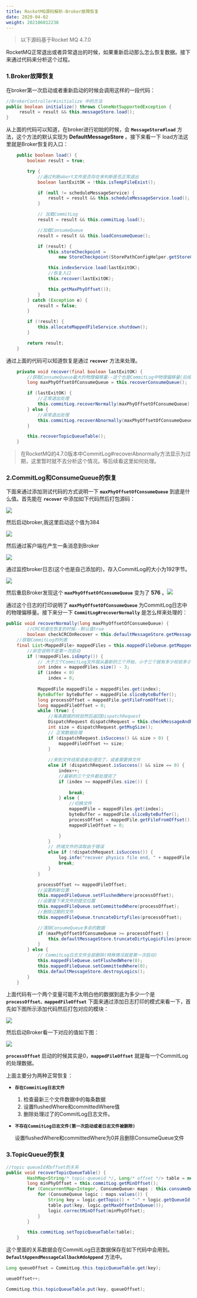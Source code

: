 ```yaml
---
title: RocketMQ源码解析-Broker故障恢复
date: 2020-04-02
weight: 202106012238
---
```


> 以下源码基于Rocket MQ 4.7.0

RocketMQ正常退出或者异常退出的时候，如果重新启动那么怎么恢复数据。接下来通过代码来分析这个过程。
### 1.Broker故障恢复
在broker第一次启动或者重新启动的时候会调用这样的一段代码：

```java
//BrokerController#initialize 中的方法
public boolean initialize() throws CloneNotSupportedException {
     result = result && this.messageStore.load();
}
```
从上面的代码可以知道，在broker进行初始的时候，会 **`MessageStore#load`** 方法，这个方法的默认实现为 **DefaultMessageStore** 。接下来看一下 load方法这里就是Broker恢复的入口：

```java
    public boolean load() {
        boolean result = true;

        try {
            //通过判断abort文件是否存在来判断是否正常退出
            boolean lastExitOK = !this.isTempFileExist();

            if (null != scheduleMessageService) {
                result = result && this.scheduleMessageService.load();
            }

            // 加载CommitLog
            result = result && this.commitLog.load();

            //加载ConsumeQueue
            result = result && this.loadConsumeQueue();

            if (result) {
                this.storeCheckpoint =
                    new StoreCheckpoint(StorePathConfigHelper.getStoreCheckpoint(this.messageStoreConfig.getStorePathRootDir()));

                this.indexService.load(lastExitOK);
                //恢复入口
                this.recover(lastExitOK);

                this.getMaxPhyOffset());
            }
        } catch (Exception e) {
            result = false;
        }

        if (!result) {
            this.allocateMappedFileService.shutdown();
        }

        return result;
    }
```
通过上面的代码可以知道恢复是通过 **`recover`** 方法来处理。

```java
    private void recover(final boolean lastExitOK) {
        //获取ConsumeQueue最大的物理偏移量--这个也是CommitLog中物理偏移量(后续会有测试的打印代码)
        long maxPhyOffsetOfConsumeQueue = this.recoverConsumeQueue();

        if (lastExitOK) {
            //正常退出处理
            this.commitLog.recoverNormally(maxPhyOffsetOfConsumeQueue);
        } else {
            //异常退出处理
            this.commitLog.recoverAbnormally(maxPhyOffsetOfConsumeQueue);
        }

        this.recoverTopicQueueTable();
    }
```
> 在RocketMQ的4.7.0版本中CommitLog#recoverAbnormally方法显示为过期，这里暂时就不去分析这个情况。等后续看这里如何处理。

### 2.CommitLog和ConsumeQueue的恢复

下面来通过添加测试代码的方式说明一下 **`maxPhyOffsetOfConsumeQueue`** 到底是什么值。首先能在 **`recover`** 中添加如下代码然后打包源码：

![](https://github.com/mxsm/document/blob/master/image/MQ/RocketMQ/recover1.png?raw=true)

然后启动broker,我这里启动这个值为384

![](https://github.com/mxsm/document/blob/master/image/MQ/RocketMQ/recover2.png?raw=true)

然后通过客户端在产生一条消息到Broker

![](https://github.com/mxsm/document/blob/master/image/MQ/RocketMQ/recover3.png?raw=true)

通过监控broker日志(这个也是自己添加的)，存入CommitLog的大小为192字节。

![](https://github.com/mxsm/document/blob/master/image/MQ/RocketMQ/recover4.png?raw=true)

然后重启Broker发现这个 **`maxPhyOffsetOfConsumeQueue`**  变为了 **576** 。![](https://github.com/mxsm/document/blob/master/image/MQ/RocketMQ/recover5.png?raw=true)

通过这个日志的打印说明了 **`maxPhyOffsetOfConsumeQueue`**  为CommitLog日志中的物理偏移量。接下来分一下 **`CommitLog#recoverNormally`** 是怎么样来处理的：

```java
public void recoverNormally(long maxPhyOffsetOfConsumeQueue) {
        //CRC检查在恢复的时候--默认值true
        boolean checkCRCOnRecover = this.defaultMessageStore.getMessageStoreConfig().isCheckCRCOnRecover();
    //获取CommitLog的列表    
    final List<MappedFile> mappedFiles = this.mappedFileQueue.getMappedFiles();
    	//非空说明不是第一次启动
        if (!mappedFiles.isEmpty()) {
            // 大于三个CommitLog文件就从最新的三个开始，小于三个就有多少校验多少
            int index = mappedFiles.size() - 3;
            if (index < 0)
                index = 0;
			
            MappedFile mappedFile = mappedFiles.get(index);
            ByteBuffer byteBuffer = mappedFile.sliceByteBuffer();
            long processOffset = mappedFile.getFileFromOffset();
            long mappedFileOffset = 0;
            while (true) {
                //每条数据的校验然后返回DispatchRequest
                DispatchRequest dispatchRequest = this.checkMessageAndReturnSize(byteBuffer, checkCRCOnRecover);
                int size = dispatchRequest.getMsgSize();
                // 正常数据处理
                if (dispatchRequest.isSuccess() && size > 0) {
                    mappedFileOffset += size;
                }
                
                //来到文件结尾或者处理完了，或者需要换文件
                else if (dispatchRequest.isSuccess() && size == 0) {
                    index++;
                    //最新的三个文件都处理完了
                    if (index >= mappedFiles.size()) {
                 
                        break;
                    } else {
                        //切换文件
                        mappedFile = mappedFiles.get(index);
                        byteBuffer = mappedFile.sliceByteBuffer();
                        processOffset = mappedFile.getFileFromOffset();
                        mappedFileOffset = 0;

                    }
                }
                // 终端文件的读取由于错误
                else if (!dispatchRequest.isSuccess()) {
                    log.info("recover physics file end, " + mappedFile.getFileName());
                    break;
                }
            }

            processOffset += mappedFileOffset;
            //设置刷新位置
            this.mappedFileQueue.setFlushedWhere(processOffset);
            //设置接下来文件的提交位置
            this.mappedFileQueue.setCommittedWhere(processOffset);
            //删除过期的文件
            this.mappedFileQueue.truncateDirtyFiles(processOffset);

            //清除ConsumeQueue多余的数据
            if (maxPhyOffsetOfConsumeQueue >= processOffset) {
                this.defaultMessageStore.truncateDirtyLogicFiles(processOffset);
            }
        } else {
            // CommitLog日志文件全部删除(特殊情况就是第一次启动)
            this.mappedFileQueue.setFlushedWhere(0);
            this.mappedFileQueue.setCommittedWhere(0);
            this.defaultMessageStore.destroyLogics();
        }
    }
```

上面代码有一个两个变量可能不太明白他的数据到底为多少一个是 **`processOffset、mappedFileOffset`** 下面来通过添加日志打印的模式来看一下，首先如下图所示添加代码然后打包对应的模块：

![](https://github.com/mxsm/document/blob/master/image/MQ/RocketMQ/recoverNormally1.png?raw=true)

然后启动Broker看一下对应的值如下图：

![](https://github.com/mxsm/document/blob/master/image/MQ/RocketMQ/recoverNormally2.png?raw=true)

**`processOffset`** 启动的时候其实是0，**`mappedFileOffset`** 就是每一个CommitLog的处理数据。

上面主要分为两种正常恢复：

- **`存在CommitLog日志文件`**

  1. 检查最新三个文件数据中的每条数据
  2. 设置flushedWhere和committedWhere值
  3. 删除处理过了的CommitLog日志文件。

- **`不存在CommitLog日志文件(第一次启动或者日志文件被删除)`** 

  设置flushedWhere和committedWhere为0并且删除ConsumeQueue文件

### 3.TopicQueue的恢复

```java
//topic queueId和offset的关系 
public void recoverTopicQueueTable() {
        HashMap<String/* topic-queueid */, Long/* offset */> table = new HashMap<String, Long>(1024);
        long minPhyOffset = this.commitLog.getMinOffset();
        for (ConcurrentMap<Integer, ConsumeQueue> maps : this.consumeQueueTable.values()) {
            for (ConsumeQueue logic : maps.values()) {
                String key = logic.getTopic() + "-" + logic.getQueueId();
                table.put(key, logic.getMaxOffsetInQueue());
                logic.correctMinOffset(minPhyOffset);
            }
        }

        this.commitLog.setTopicQueueTable(table);
    }
```

这个里面的关系数据会在CommitLog日志数据保存在如下代码中会用到。 **`DefaultAppendMessageCallback#doAppend`** 方法中。

```java
Long queueOffset = CommitLog.this.topicQueueTable.get(key);

ueueOffset++;

CommitLog.this.topicQueueTable.put(key, queueOffset);
```


